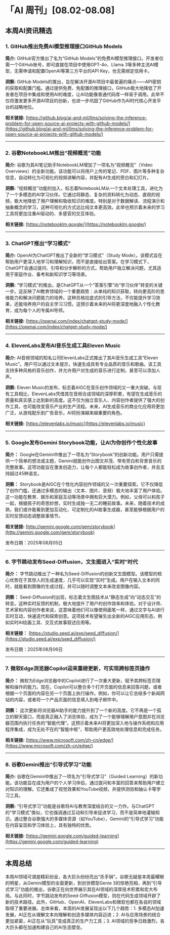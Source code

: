 # 「AI 周刊」[08.02-08.08]

## 本周AI资讯精选

### 1. GitHub推出免费AI模型推理接口GitHub Models
**简介:** GitHub官方推出了名为“GitHub Models”的免费AI模型推理接口。开发者仅需一个GitHub账号，即可直接在项目中使用GPT-4o、Llama 3等多种主流AI模型，无需申请和配置OpenAI等第三方平台的API Key，也无需绑定信用卡。

**洞察:** GitHub Models的推出，旨在解决开源AI项目中最普遍的痛点——API密钥的获取和配置门槛。通过提供免费、免配置的推理接口，GitHub极大地降低了开发者在项目中集成和使用AI的难度，让AI功能像普通代码库一样易于调用。此举不仅将激发更多开源AI项目的创新，也进一步巩固了GitHub作为AI时代核心开发平台的战略地位。

**相关链接:** [https://github.blog/ai-and-ml/llms/solving-the-inference-problem-for-open-source-ai-projects-with-github-models/](https://github.blog/ai-and-ml/llms/solving-the-inference-problem-for-open-source-ai-projects-with-github-models/)

---

### 2. 谷歌NotebookLM推出“视频概览”功能
**简介:** 谷歌为其AI笔记助手NotebookLM增加了一项名为“视频概览”（Video Overviews）的全新功能。该功能可以将用户上传的笔记、PDF、图片等多种复杂信息，自动转化为可视化的视频讲解内容，并配有AI生成的旁白和幻灯片。

**洞察:** “视频概览”功能的加入，标志着NotebookLM从一个文本处理工具，进化为了一个多模态的AI学习伙伴。它通过将静态、复杂的资料转化为动态、直观的视频，极大地降低了用户理解和吸收知识的难度。特别是对于数据解读、流程演示和抽象概念的学习，这种可视化的方式远比纯文本更高效。此举也预示着未来的学习工具将更加注重AI驱动的、多感官的交互体验。

**相关链接:** [https://notebooklm.google/](https://notebooklm.google/)

---

### 3. ChatGPT推出“学习模式”

**简介:** OpenAI为ChatGPT推出了全新的“学习模式”（Study Mode）。该模式旨在帮助用户更深入地学习和理解知识，而不是直接给出答案。在学习模式下，ChatGPT会通过提问、引导和分步解析的方式，帮助用户独立解决问题，尤其适用于家庭作业、备考和新知识学习等场景。

**洞察:** “学习模式”的推出，是ChatGPT从一个“答案引擎”向“学习伙伴”转变的关键一步。这反映了AI教育领域的一个重要趋势：从单纯的知识获取，转向更高阶的思维能力和解决问题能力的培养。这种苏格拉底式的引导方法，不仅能提升学习效果，还能培养用户的自主学习习惯。这预示着未来的AI将更深度地融入个性化教育，成为每个人的专属AI导师。

**相关链接:** [https://openai.com/index/chatgpt-study-mode/](https://openai.com/index/chatgpt-study-mode/)

---

### 4. ElevenLabs发布AI音乐生成工具Eleven Music

**简介:** AI音频领域的知名公司ElevenLabs正式推出了其AI音乐生成工具“Eleven Music”。用户可以通过文本提示，快速生成具有专业品质的音乐和歌曲。该工具支持多种风格的音乐创作，并允许用户对生成的音乐进行定制，甚至可以添加人声。

**洞察:** Eleven Music的发布，标志着AIGC在音乐创作领域的又一重大突破。与现有工具相比，ElevenLabs凭借其在音频合成领域的深厚积累，有望在生成音乐的质量和真实感上达到新的高度。这不仅为独立音乐人、内容创作者提供了强大的创作工具，也可能改变音乐产业的生产流程。未来，AI生成音乐的商业化应用将更加广泛，从游戏配乐到广告音乐，AI将扮演越来越重要的角色。

**相关链接:** [https://elevenlabs.io/music](https://elevenlabs.io/music)

---

### 5. Google发布Gemini Storybook功能，让AI为你创作个性化故事

**简介：** Google在Gemini中推出了一项名为“Storybook”的创新功能。用户只需提供一个简单的想法或主题，Gemini就能创作出图文并茂、带有旁白和背景音乐的完整故事。这项功能旨在激发创造力，让每个人都能轻松成为故事创作者，并且支持超过45种语言。

**洞察：** Storybook是AIGC在个性化内容创作领域的又一次重要探索。它不仅降低了创作门槛，还通过多模态的输出（文本、图片、音频）极大地丰富了用户体验。这一功能在教育、娱乐和家庭互动等场景中拥有巨大潜力。例如，父母可以和孩子一起，根据孩子的奇思妙想，实时生成独一无二的睡前故事。未来，随着技术的成熟，我们或许能看到更加互动化、可定制化的AI故事生成器，甚至能够根据用户的实时反馈动态调整故事情节。

**相关链接:** [http://gemini.google.com/gem/storybook](http://gemini.google.com/gem/storybook)

发布日期：2025年08月05日

---

### 6. 字节跳动发布Seed-Diffusion，文生图进入“实时”时代

**简介：** 字节跳动推出了一种名为Seed-Diffusion的创新文生图模型。该模型的核心优势在于其惊人的生成速度，几乎可以实现“实时”生成。用户在输入文本的同时，就能看到图像的生成过程，并可以随时调整文本来改变图像内容。

**洞察：** Seed-Diffusion的出现，标志着文生图技术从“静态生成”向“动态交互”的转变。这种实时反馈的机制，极大地提升了用户的创作效率和体验。对于设计师、艺术家和内容创作者来说，这意味着他们可以像使用画笔一样，通过文字与AI进行实时互动，快速迭代和探索创意。这项技术有望催生出全新的AIGC应用形态，例如实时AI绘画工具、交互式故事叙述应用等。

**相关链接：** [https://studio.seed.ai/exp/seed_diffusion/](https://studio.seed.ai/exp/seed_diffusion/)

发布日期：2025年08月06日

---

### 7. 微软Edge浏览器Copilot迎来重磅更新，可实现跨标签页操作

**简介：** 微软为Edge浏览器中的Copilot进行了一次重大更新，赋予其跨标签页理解和操作的能力。现在，Copilot可以整合多个打开页面的信息来回答问题，或者根据一个页面的内容在另一个页面上执行操作。例如，你可以让它总结多个新闻网站的内容，或者将一个产品页面的信息填入到电子邮件中。

**洞察：** 这次更新将浏览器AI助手的能力提升到了一个新的高度。它不再是一个孤立的聊天窗口，而是真正融入了浏览体验，成为了一个能够理解用户意图并在浏览器范围内执行任务的“智能代理”。这预示着未来AI将更加深入地与操作系统和应用程序集成，成为无处不在的“智能中枢”，帮助用户更高效地处理信息和完成任务。

**相关链接:** [https://www.microsoft.com/zh-cn/edge/](https://www.microsoft.com/zh-cn/edge/)

---

### 8. 谷歌Gemini推出“引导式学习”功能
**简介:** 谷歌在Gemini中推出了一项名为“引导式学习”（Guided Learning）的新功能。该功能旨在成为用户的个人学习伴侣，通过提问和丰富的回答来帮助用户建立对知识的理解。它还集成了视觉效果和YouTube视频，并提供测验和抽认卡等学习工具。

**洞察:** “引导式学习”功能是谷歌将AI与教育深度结合的又一力作。与ChatGPT的“学习模式”类似，它也强调通过互动和引导来促进学习，而不是简单地灌输知识。通过整合谷歌强大的多媒体资源（如YouTube），Gemini的“引导式学习”功能在内容呈现和学习体验上，具有独特的优势。

**相关链接:** [https://gemini.google.com/guided-learning](https://gemini.google.com/guided-learning)

---

## 本周总结

本周AI领域可谓是精彩纷呈，各大巨头纷纷亮出“杀手锏”。谷歌无疑是本周最耀眼的明星，从Gemini模型的全面更新，到创世模型Genie 3的惊艳亮相，再到“引导式学习”功能的推出，谷歌正在向世界展示其在AI领域的深厚技术积累和宏大布局。与此同时，字节跳动发布的Seed-Diffusion模型，则在代码生成领域开辟了新的技术路径。此外，GitHub、OpenAI、ElevenLabs和微软也都在各自的领域取得了重要进展。总体来看，本周的AI发展呈现出以下几个趋势：1. 多模态AI加速发展，AI正在从理解文本向理解和创造多媒体内容迈进；2. AI与应用场景的结合更加紧密，AI正在从“玩具”变成真正的生产力工具；3. AI领域的竞争日趋激烈，各大巨头都在加速构建自己的AI生态壁垒。